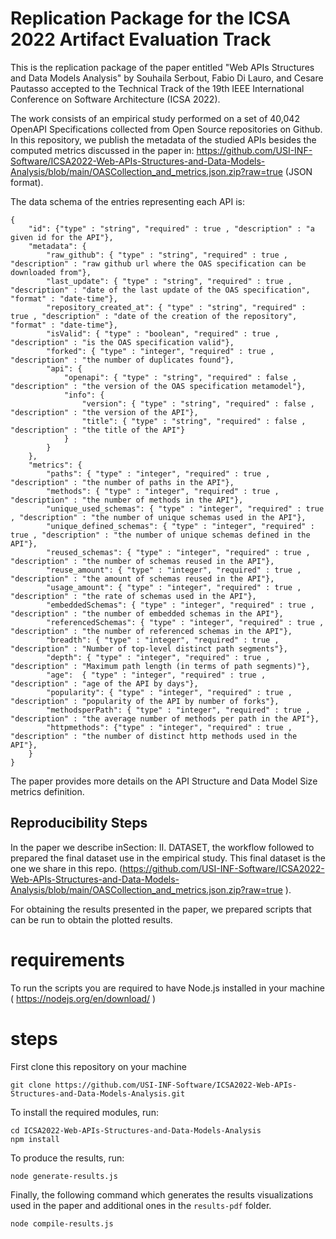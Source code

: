 # Replication Package for the ICSA 2022 Artifact Evaluation Track
This is the replication package of the paper entitled "Web APIs Structures and Data Models Analysis" by Souhaila Serbout, Fabio Di Lauro, and Cesare Pautasso accepted to the Technical Track of the 19th IEEE International Conference on Software Architecture (ICSA 2022).

The work consists of an empirical study performed on a set of 40,042 OpenAPI Specifications collected from Open Source repositories on Github. In this repository, we publish the metadata of the studied APIs besides the computed metrics discussed in the paper in: https://github.com/USI-INF-Software/ICSA2022-Web-APIs-Structures-and-Data-Models-Analysis/blob/main/OASCollection_and_metrics.json.zip?raw=true (JSON format).

The data schema of the entries representing each API is:

```
{
    "id": {"type" : "string", "required" : true , "description" : "a given id for the API"},
    "metadata": {
        "raw_github": { "type" : "string", "required" : true , "description" : "raw github url where the OAS specification can be downloaded from"},
        "last_update": { "type" : "string", "required" : true , "description" : "date of the last update of the OAS specification", "format" : "date-time"},
        "repository_created_at": { "type" : "string", "required" : true , "description" : "date of the creation of the repository", "format" : "date-time"},
        "isValid": { "type" : "boolean", "required" : true , "description" : "is the OAS specification valid"},
        "forked": { "type" : "integer", "required" : true , "description" : "the number of duplicates found"},
        "api": {
            "openapi": { "type" : "string", "required" : false , "description" : "the version of the OAS specification metamodel"},
            "info": {
                "version": { "type" : "string", "required" : false , "description" : "the version of the API"},
                "title": { "type" : "string", "required" : false , "description" : "the title of the API"}
            }
        }
    },
    "metrics": {
        "paths": { "type" : "integer", "required" : true , "description" : "the number of paths in the API"},
        "methods": { "type" : "integer", "required" : true , "description" : "the number of methods in the API"},
        "unique_used_schemas": { "type" : "integer", "required" : true , "description" : "the number of unique schemas used in the API"},
        "unique_defined_schemas": { "type" : "integer", "required" : true , "description" : "the number of unique schemas defined in the API"},
        "reused_schemas": { "type" : "integer", "required" : true , "description" : "the number of schemas reused in the API"},
        "reuse_amount": { "type" : "integer", "required" : true , "description" : "the amount of schemas reused in the API"},
        "usage_amount": { "type" : "integer", "required" : true , "description" : "the rate of schemas used in the API"},
        "embeddedSchemas": { "type" : "integer", "required" : true , "description" : "the number of embedded schemas in the API"},
        "referencedSchemas": { "type" : "integer", "required" : true , "description" : "the number of referenced schemas in the API"},
        "breadth": { "type" : "integer", "required" : true , "description" : "Number of top-level distinct path segments"},
        "depth": { "type" : "integer", "required" : true , "description" : "Maximum path length (in terms of path segments)"},
        "age":  { "type" : "integer", "required" : true , "description" : "age of the API by days"},
        "popularity": { "type" : "integer", "required" : true , "description" : "popularity of the API by number of forks"},
        "methodsperPath": { "type" : "integer", "required" : true , "description" : "the average number of methods per path in the API"},
        "httpmethods": {"type" : "integer", "required" : true , "description" : "the number of distinct http methods used in the API"},
    }
}
```

The paper provides more details on the API Structure and Data Model Size metrics definition.

## Reproducibility Steps

In the paper we describe inSection: II. DATASET, the workflow followed to prepared the final dataset use in the empirical study. This final dataset is the one we share in this repo. (https://github.com/USI-INF-Software/ICSA2022-Web-APIs-Structures-and-Data-Models-Analysis/blob/main/OASCollection_and_metrics.json.zip?raw=true ).

For obtaining the results presented in the paper, we prepared scripts that can be run to obtain the plotted results.

# requirements
To run the scripts you are required to have Node.js installed in your machine ( https://nodejs.org/en/download/ )

# steps
First clone this repository on your machine 

```
git clone https://github.com/USI-INF-Software/ICSA2022-Web-APIs-Structures-and-Data-Models-Analysis.git
```

To install the required modules, run:

```
cd ICSA2022-Web-APIs-Structures-and-Data-Models-Analysis
npm install 
```

 

To produce the results, run: 
```
node generate-results.js 
```
Finally, the following command which generates the results visualizations used in the paper and additional ones in the `results-pdf` folder.

```
node compile-results.js 
```


